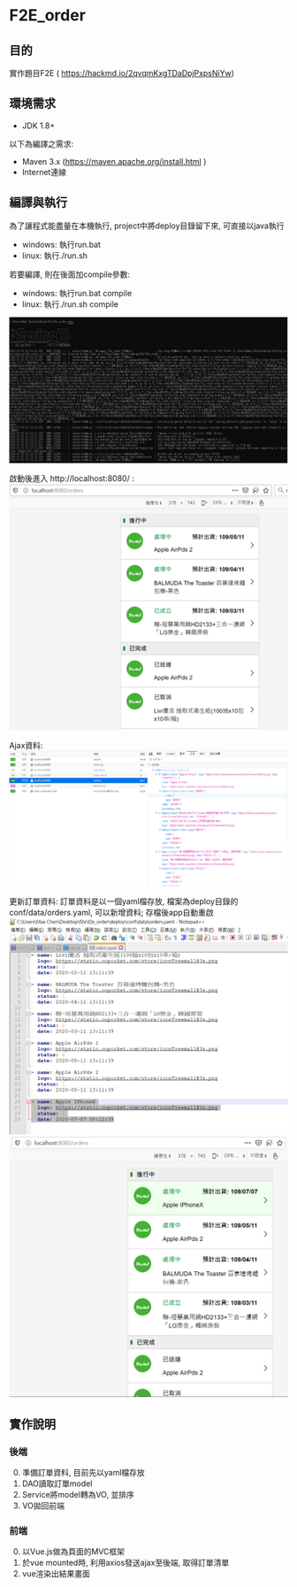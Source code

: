 F2E_order
================================

## 目的
實作題目F2E ( https://hackmd.io/2qvqmKxgTDaDpjPxpsNiYw)

## 環境需求
* JDK 1.8+

以下為編譯之需求:
* Maven 3.x (https://maven.apache.org/install.html )
* Internet連線

## 編譯與執行
為了讓程式能盡量在本機執行, project中將deploy目錄留下來, 可直接以java執行
* windows: 執行run.bat
* linux: 執行./run.sh

若要編譯, 則在後面加compile參數:
* windows: 執行run.bat compile
* linux: 執行./run.sh compile

![run](https://github.com/maxysdf/f2e_order/blob/master/screenshot/00_run.png?raw=true)

啟動後進入 http://localhost:8080/ :
![ui](https://github.com/maxysdf/f2e_order/blob/master/screenshot/01_ui.png?raw=true)

Ajax資料:
![ajax](https://github.com/maxysdf/f2e_order/blob/master/screenshot/02_ajax_resp.png?raw=true)

更新訂單資料:
訂單資料是以一個yaml檔存放, 檔案為deploy目錄的conf/data/orders.yaml, 可以新增資料; 存檔後app自動重啟
![data](https://github.com/maxysdf/f2e_order/blob/master/screenshot/03_update_data.png?raw=true)
![updated](https://github.com/maxysdf/f2e_order/blob/master/screenshot/04_ui_updated.png?raw=true)

## 實作說明
### 後端
0. 準備訂單資料, 目前先以yaml檔存放
1. DAO讀取訂單model
2. Service將model轉為VO, 並排序
3. VO拋回前端

### 前端
0. 以Vue.js做為頁面的MVC框架
1. 於vue mounted時, 利用axios發送ajax至後端, 取得訂單清單
2. vue渲染出結果畫面


